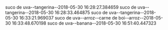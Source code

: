 suco de uva--tangerina--2018-05-30 16:28:27.384659
suco de uva--tangerina--2018-05-30 16:28:33.464875
suco de uva--tangerina--2018-05-30 16:33:21.969037
suco de uva--arroz--carne de boi--arroz--2018-05-30 16:33:48.670198
suco de uva--banana--2018-05-30 16:51:40.447323
